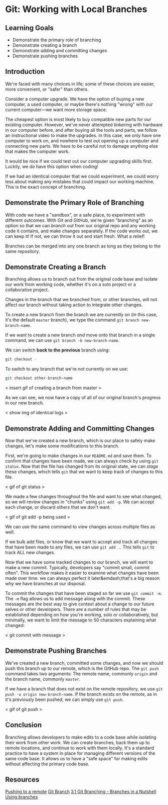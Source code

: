 # Git: Working with Local Branches

## Learning Goals

- Demonstrate the primary role of branching
- Demonstrate creating a branch
- Demonstrate adding and committing changes
- Demonstrate pushing branches

## Introduction

We're faced with many choices in life; some of these choices are easier, more
convenient, or "safer" than others.

Consider a computer upgrade. We have the option of buying a new computer, a used
computer, or maybe there's nothing "wrong" with our current computer&mdash;we
want more storage space.

The cheapest option is most likely to buy compatible new parts for our existing
computer. However, we've never attempted tinkering with hardware in our computer
before, and after buying all the tools and parts, we follow an instructional
video to make the upgrades. In this case, we only have one computer to work on,
and nowhere to test out opening up a computer and connecting new parts. We have
to be careful not to damage anything else that makes the computer work.

It would be nice if we could test out our computer upgrading skills first.
Luckily, we _do_ have this option when coding!

If we had an identical computer that we could experiment, we could worry less
about making any mistakes that could impact our working machine. This is the
exact concept of branching.

## Demonstrate the Primary Role of Branching

With code we have a "sandbox", or a safe place, to experiment with different
outcomes. With Git and GitHub, we're given "branching" as an option so that we
can _branch out_ from our original repo and any working code it contains, and
make changes separately. If the code works out, we can keep it! If not, we can
throw it out and start fresh. What a relief!

Branches can be merged into any one branch as long as they belong to the same
repository.

## Demonstrate Creating a Branch

Branching allows us to branch out from the original code base and isolate our
work from working code, whether it's on a solo project or a collaborative
project.

Changes in the branch that we branched from, or other branches, will not affect
our branch without taking action to integrate other changes.

To create a new branch from the branch we are currently on (in this case, it's
the default `master` branch), we type the command `git branch new-branch-name`.

If we want to create a new branch _and_ move onto that branch in a single
command, we can use `git branch -b new-branch-name`.

We can switch **back to the previous** branch using:

```bash
git checkout -
```

To switch to any branch that we're not currently on we use:

```bash
git checkout other-branch-name
```

< insert gif of creating a branch from master >

As we can see, we now have a copy of all of our original branch's progress in
our new branch.

< show img of identical logs >

## Demonstrate Adding and Committing Changes

Now that we've created a new branch, which is our place to safely make changes,
let's make some modifications to this branch.

First, we're going to make changes in our `README.md` and save them. To confirm
that changes have been made, we can always check by using `git status`. Now that
the file has changed from its original state, we can _stage_ these changes,
which tells `git` that we want to keep track of changes to this file.

< gif of git status >

We made a few changes throughout the file and want to see what changed, so we
will review changes in "chunks" using `git add -p`. We can accept each change,
or discard others that we don't want. 

< gif of git add -p being used >

We can use the same command to view changes across multiple files as well.

If we bulk add files, or know that we want to accept and track all changes that
have been made to any files, we can use `git add .`. This tells `git` to track
ALL new changes.

Now that we have some tracked changes to our branch, we will want to make a new
commit. Typically, developers say "commit small, commit often". This workflow
makes it easier to examine what changes have been made over time. we can always
perfect it later&emdash;that's a big reason why we have branches at our
disposal.

To commit the changes that have been staged so far we use `git commit -m`. The
`-m` flag allows us to add message along with the commit. These messages are the
best way to give context about a change to our future selves or other
developers. There are a number of rules that may be established depending on how
you're working, solo or collaboratively, but minimally, we want to limit the
message to 50 characters explaining what changed:

< git commit with message >


## Demonstrate Pushing Branches

We've created a new branch, committed some changes, and now we should push this
branch up to our remote, which is the GitHub repo. The `git push` command takes
two arguments: The remote name, commonly `origin` and the branch name, commonly
`master`.

If we have a branch that does not exist on the remote repository, we use `git push -u origin new-branch-name`.
If the branch exists on the remote, as in it's previously been pushed, we can
simply use `git push`.

< gif of git push >

## Conclusion

Branching allows developers to make edits to a code base while isolating their
work from other work. We can create branches, back them up to remote locations,
and continue to work with them locally. It's a standard practice to have a
system in place for managing different versions of the same code base. It allows
us to have a "safe space" for making edits without affecting the primary code
base.

## Resources

[Pushing to a remote](https://help.github.com/en/articles/pushing-to-a-remote)
[Git Branch](https://www.atlassian.com/git/tutorials/using-branches)
[3.1 Git Branching - Branches in a Nutshell](https://git-scm.com/book/en/v2/Git-Branching-Branches-in-a-Nutshell)
[Using branches](https://backlog.com/git-tutorial/using-branches/)

